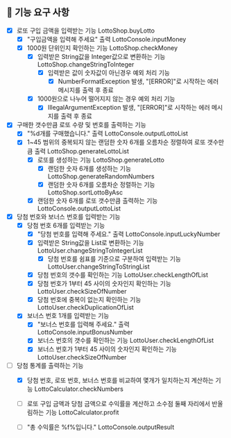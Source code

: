 ## 🚀 기능 요구 사항

- [x] 로또 구입 금액을 입력받는 기능 LottoShop.buyLotto
    - [x] "구입금액을 입력해 주세요" 출력 LottoConsole.inputMoney 
    - [x] 1000원 단위인지 확인하는 기능 LottoShop.checkMoney
        - [x] 입력받은 String값을 Integer값으로 변환하는 기능 LottoShop.changeStringToInteger
          - [x] 입력받은 값이 숫자값이 아닌경우 예외 처리 기능
            - [x] NumberFormatException 발생, "[ERROR]"로 시작하는 에러 메시지를 출력 후 종료
        - [x] 1000원으로 나누어 떨어지지 않는 경우 예외 처리 기능
            - [x] IllegalArgumentException 발생, "[ERROR]"로 시작하는 에러 메시지를 출력 후 종료
- [x] 구매한 갯수만큼 로또 수량 및 번호를 출력하는 기능 
    - [x] "%d개를 구매했습니다." 출력 LottoConsole.outputLottoList
    - [x] 1~45 범위의 중복되지 않는 랜덤한 숫자 6개를 오름차순 정렬하여 로또 갯수만큼 출력 LottoShop.generateLottoList
        - [x] 로또를 생성하는 기능 LottoShop.generateLotto
            - [x] 랜덤한 숫자 6개를 생성하는 기능 LottoShop.generateRandomNumbers
            - [x] 랜덤한 숫자 6개를 오름차순 정렬하는 기능 LottoShop.sortLottoByAsc
      - [x] 랜덤한 숫자 6개를 로또 갯수만큼 출력하는 기능 LottoConsole.outputLottoList
- [x] 당첨 번호와 보너스 번호를 입력받는 기능 
    - [x] 당첨 번호 6개를 입력받는 기능 
        - [x] "당첨 번호를 입력해 주세요." 출력 LottoConsole.inputLuckyNumber
        - [x] 입력받은 String값을 List<Integer>로 변환하는 기능 LottoUser.changeStringToIntegerList
            - [x] 당첨 번호를 쉼표를 기준으로 구분하여 입력받는 기능 LottoUser.changeStringToStringList
        - [x] 당첨 번호의 갯수를 확인하는 기능 LottoUser.checkLengthOfList
        - [x] 당첨 번호가 1부터 45 사이의 숫자인지 확인하는 기능 LottoUser.checkSizeOfNumber
        - [x] 당첨 번호에 중복이 없는지 확인하는 기능 LottoUser.checkDuplicationOfList
    - [x] 보너스 번호 1개를 입력받는 기능 
        - [x] "보너스 번호를 입력해 주세요." 출력 LottoConsole.inputBonusNumber
        - [x] 보너스 번호의 갯수를 확인하는 기능 LottoUser.checkLengthOfList
        - [x] 보너스 번호가 1부터 45 사이의 숫자인지 확인하는 기능 LottoUser.checkSizeOfNumber
- [ ] 당첨 통계를 출력하는 기능 
    - [x] 당첨 번호, 로또 번호, 보너스 번호를 비교하여 몇개가 일치하는지 계산하는 기능 LottoCalculator.checkNumbers
    - [ ] 로또 구입 금액과 당첨 금액으로 수익률을 계산하고 소수점 둘째 자리에서 반올림하는 기능 LottoCalculator.profit
    - [ ] "총 수익률은 %f%입니다." LottoConsole.outputResult
    
